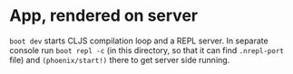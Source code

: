 # App, rendered on server

`boot dev` starts CLJS compilation loop and a REPL server. In separate console
run `boot repl -c` (in this directory, so that it can find `.nrepl-port` file)
and `(phoenix/start!)` there to get server side running.
